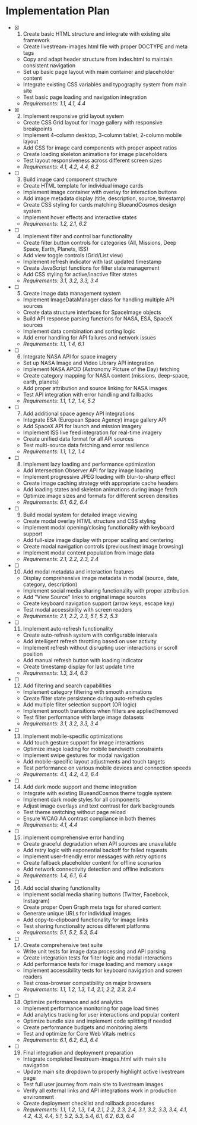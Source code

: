# Implementation Plan

- [x] 1. Create basic HTML structure and integrate with existing site framework
  - Create livestream-images.html file with proper DOCTYPE and meta tags
  - Copy and adapt header structure from index.html to maintain consistent navigation
  - Set up basic page layout with main container and placeholder content
  - Integrate existing CSS variables and typography system from main site
  - Test basic page loading and navigation integration
  - _Requirements: 1.1, 4.1, 4.4_

- [x] 2. Implement responsive grid layout system
  - Create CSS Grid layout for image gallery with responsive breakpoints
  - Implement 4-column desktop, 3-column tablet, 2-column mobile layout
  - Add CSS for image card components with proper aspect ratios
  - Create loading skeleton animations for image placeholders
  - Test layout responsiveness across different screen sizes
  - _Requirements: 4.1, 4.2, 4.4, 6.2_

- [ ] 3. Build image card component structure
  - Create HTML template for individual image cards
  - Implement image container with overlay for interaction buttons
  - Add image metadata display (title, description, source, timestamp)
  - Create CSS styling for cards matching BlueandCosmos design system
  - Implement hover effects and interactive states
  - _Requirements: 1.2, 2.1, 6.2_

- [ ] 4. Implement filter and control bar functionality
  - Create filter button controls for categories (All, Missions, Deep Space, Earth, Planets, ISS)
  - Add view toggle controls (Grid/List view)
  - Implement refresh indicator with last updated timestamp
  - Create JavaScript functions for filter state management
  - Add CSS styling for active/inactive filter states
  - _Requirements: 3.1, 3.2, 3.3, 3.4_

- [ ] 5. Create image data management system
  - Implement ImageDataManager class for handling multiple API sources
  - Create data structure interfaces for SpaceImage objects
  - Build API response parsing functions for NASA, ESA, SpaceX sources
  - Implement data combination and sorting logic
  - Add error handling for API failures and network issues
  - _Requirements: 1.1, 1.4, 6.1_

- [ ] 6. Integrate NASA API for space imagery
  - Set up NASA Image and Video Library API integration
  - Implement NASA APOD (Astronomy Picture of the Day) fetching
  - Create category mapping for NASA content (missions, deep-space, earth, planets)
  - Add proper attribution and source linking for NASA images
  - Test API integration with error handling and fallbacks
  - _Requirements: 1.1, 1.2, 1.4, 5.2_

- [ ] 7. Add additional space agency API integrations
  - Integrate ESA (European Space Agency) image gallery API
  - Add SpaceX API for launch and mission imagery
  - Implement ISS live feed integration for real-time imagery
  - Create unified data format for all API sources
  - Test multi-source data fetching and error resilience
  - _Requirements: 1.1, 1.2, 1.4_

- [ ] 8. Implement lazy loading and performance optimization
  - Add Intersection Observer API for lazy image loading
  - Implement progressive JPEG loading with blur-to-sharp effect
  - Create image caching strategy with appropriate cache headers
  - Add loading states and skeleton animations during image fetch
  - Optimize image sizes and formats for different screen densities
  - _Requirements: 6.1, 6.2, 6.4_

- [ ] 9. Build modal system for detailed image viewing
  - Create modal overlay HTML structure and CSS styling
  - Implement modal opening/closing functionality with keyboard support
  - Add full-size image display with proper scaling and centering
  - Create modal navigation controls (previous/next image browsing)
  - Implement modal content population from image data
  - _Requirements: 2.1, 2.2, 2.3, 2.4_

- [ ] 10. Add modal metadata and interaction features
  - Display comprehensive image metadata in modal (source, date, category, description)
  - Implement social media sharing functionality with proper attribution
  - Add "View Source" links to original image sources
  - Create keyboard navigation support (arrow keys, escape key)
  - Test modal accessibility with screen readers
  - _Requirements: 2.1, 2.2, 2.3, 5.1, 5.2, 5.3_

- [ ] 11. Implement auto-refresh functionality
  - Create auto-refresh system with configurable intervals
  - Add intelligent refresh throttling based on user activity
  - Implement refresh without disrupting user interactions or scroll position
  - Add manual refresh button with loading indicator
  - Create timestamp display for last update time
  - _Requirements: 1.3, 3.4, 6.3_

- [ ] 12. Add filtering and search capabilities
  - Implement category filtering with smooth animations
  - Create filter state persistence during auto-refresh cycles
  - Add multiple filter selection support (OR logic)
  - Implement smooth transitions when filters are applied/removed
  - Test filter performance with large image datasets
  - _Requirements: 3.1, 3.2, 3.3, 3.4_

- [ ] 13. Implement mobile-specific optimizations
  - Add touch gesture support for image interactions
  - Optimize image loading for mobile bandwidth constraints
  - Implement swipe gestures for modal navigation
  - Add mobile-specific layout adjustments and touch targets
  - Test performance on various mobile devices and connection speeds
  - _Requirements: 4.1, 4.2, 4.3, 6.4_

- [ ] 14. Add dark mode support and theme integration
  - Integrate with existing BlueandCosmos theme toggle system
  - Implement dark mode styles for all components
  - Adjust image overlays and text contrast for dark backgrounds
  - Test theme switching without page reload
  - Ensure WCAG AA contrast compliance in both themes
  - _Requirements: 4.1, 4.4_

- [ ] 15. Implement comprehensive error handling
  - Create graceful degradation when API sources are unavailable
  - Add retry logic with exponential backoff for failed requests
  - Implement user-friendly error messages with retry options
  - Create fallback placeholder content for offline scenarios
  - Add network connectivity detection and offline indicators
  - _Requirements: 1.4, 6.1, 6.4_

- [ ] 16. Add social sharing functionality
  - Implement social media sharing buttons (Twitter, Facebook, Instagram)
  - Create proper Open Graph meta tags for shared content
  - Generate unique URLs for individual images
  - Add copy-to-clipboard functionality for image links
  - Test sharing functionality across different platforms
  - _Requirements: 5.1, 5.2, 5.3, 5.4_

- [ ] 17. Create comprehensive test suite
  - Write unit tests for image data processing and API parsing
  - Create integration tests for filter logic and modal interactions
  - Add performance tests for image loading and memory usage
  - Implement accessibility tests for keyboard navigation and screen readers
  - Test cross-browser compatibility on major browsers
  - _Requirements: 1.1, 1.2, 1.3, 1.4, 2.1, 2.2, 2.3, 2.4_

- [ ] 18. Optimize performance and add analytics
  - Implement performance monitoring for page load times
  - Add analytics tracking for user interactions and popular content
  - Optimize bundle size and implement code splitting if needed
  - Create performance budgets and monitoring alerts
  - Test and optimize for Core Web Vitals metrics
  - _Requirements: 6.1, 6.2, 6.3, 6.4_

- [ ] 19. Final integration and deployment preparation
  - Integrate completed livestream-images.html with main site navigation
  - Update main site dropdown to properly highlight active livestream page
  - Test full user journey from main site to livestream images
  - Verify all external links and API integrations work in production environment
  - Create deployment checklist and rollback procedures
  - _Requirements: 1.1, 1.2, 1.3, 1.4, 2.1, 2.2, 2.3, 2.4, 3.1, 3.2, 3.3, 3.4, 4.1, 4.2, 4.3, 4.4, 5.1, 5.2, 5.3, 5.4, 6.1, 6.2, 6.3, 6.4_